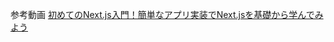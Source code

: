 参考動画 [初めてのNext.js入門！簡単なアプリ実装でNext.jsを基礎から学んでみよう](https://www.youtube.com/watch?v=eEP7CLqnRr0&t=1202s)
